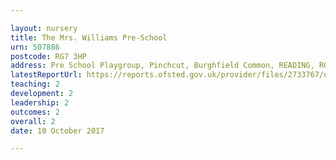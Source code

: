 ```yaml
---

layout: nursery
title: The Mrs. Williams Pre-School
urn: 507886
postcode: RG7 3HP
address: Pre School Playgroup, Pinchcut, Burghfield Common, READING, RG7 3HP
latestReportUrl: https://reports.ofsted.gov.uk/provider/files/2733767/urn/507886.pdf
teaching: 2
development: 2
leadership: 2
outcomes: 2
overall: 2
date: 10 October 2017

---
```

